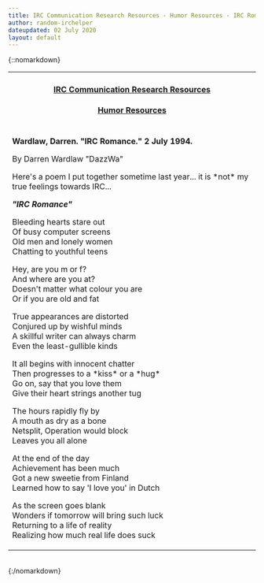 ```yaml
---
title: IRC Communication Research Resources - Humor Resources - IRC Romance
author: random-irchelper
dateupdated: 02 July 2020
layout: default
---
```

{::nomarkdown}
<center>
  <table width="600" border="0" cellspacing="0" cellpadding="0">
    <tr> 
      <td height="17" align="center"> 
        <h4><b><a href="/communication-research/">IRC Communication Research 
          Resources</a></b></h4>
        <h4><b><a href="/communication-research/humour/">Humor Resources</a></b></h4>
      </td>
    </tr>
    <tr> 
      <td> 
        <p><b>Wardlaw, Darren. &quot;IRC Romance.&quot; 2 July 1994.</b></p>
        <p>By Darren Wardlaw "DazzWa"</p>
        <p>Here's a poem I put together sometime last year... it is *not* my true 
          feelings towards IRC...</p>
        <p><b><i>"IRC Romance"</i></b></p>
        <p>Bleeding hearts stare out<br>
          Of busy computer screens<br>
          Old men and lonely women<br>
          Chatting to youthful teens</p>
        <p>Hey, are you m or f?<br>
          And where are you at?<br>
          Doesn't matter what colour you are<br>
          Or if you are old and fat</p>
        <p>True appearances are distorted<br>
          Conjured up by wishful minds<br>
          A skillful writer can always charm<br>
          Even the least-gullible kinds</p>
        <p>It all begins with innocent chatter<br>
          Then progresses to a *kiss* or a *hug*<br>
          Go on, say that you love them<br>
          Give their heart strings another tug</p>
        <p>The hours rapidly fly by<br>
          A mouth as dry as a bone<br>
          Netsplit, Operation would block<br>
          Leaves you all alone</p>
        <p>At the end of the day<br>
          Achievement has been much<br>
          Got a new sweetie from Finland<br>
          Learned how to say 'I love you' in Dutch</p>
        <p>As the screen goes blank<br>
          Wonders if tomorrow will bring such luck<br>
          Returning to a life of reality<br>
          Realizing how much real life does suck</p>
      </td>
    </tr>
  </table>

</center>
<br>
{:/nomarkdown}
